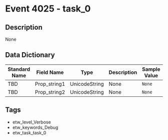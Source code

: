 # Event 4025 - task_0

## Description
None

## Data Dictionary
|Standard Name|Field Name|Type|Description|Sample Value|
|---|---|---|---|---|
|TBD|Prop_string1|UnicodeString|None|`None`|
|TBD|Prop_string2|UnicodeString|None|`None`|

## Tags
* etw_level_Verbose
* etw_keywords_Debug
* etw_task_task_0